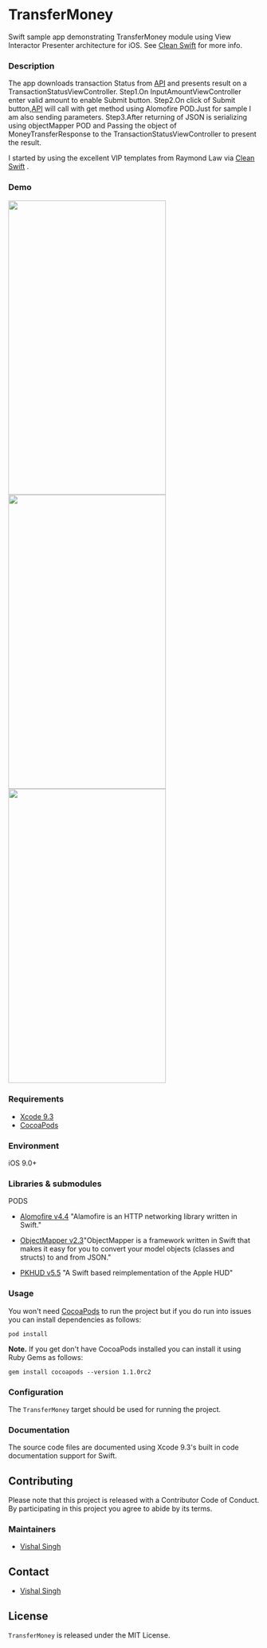 
# TransferMoney
Swift sample app demonstrating TransferMoney module using View Interactor Presenter architecture for iOS. See [Clean Swift](http://clean-swift.com/clean-swift-ios-architecture/) for more info.

### Description

The app downloads transaction Status from [API](https://api.myjson.com/bins/ijot2) and presents result on a TransactionStatusViewController.
Step1.On InputAmountViewController enter valid amount to enable Submit button.
Step2.On click of Submit button,[API](https://api.myjson.com/bins/ijot2) will call with get method using Alomofire POD.Just for sample I am  also sending parameters.
Step3.After returning of JSON is serializing using objectMapper POD and Passing the object of MoneyTransferResponse to the TransactionStatusViewController to present the result.


I started by using the excellent VIP templates from Raymond Law via [Clean Swift](http://clean-swift.com/clean-swift-ios-architecture/) .


### Demo

<image src="documentation/demo.gif" width=316 height=590/>
<image src="documentation/EnterAmount.png" width=316 height=590/>
<image src="documentation/StatusScreen.png" width=316 height=590/>

### Requirements

* [Xcode 9.3](http://adcdownload.apple.com/Developer_Tools/Xcode_9/Xcode_9.zip)
* [CocoaPods](hhttps://cocoapods.org/)


### Environment

iOS 9.0+

### Libraries & submodules

PODS
* [Alomofire v4.4](https://cocoapods.org/pods/Alamofire) "Alamofire is an HTTP networking library written in Swift."

* [ObjectMapper v2.3](https://cocoapods.org/pods/Alamofire)"ObjectMapper is a framework written in Swift that makes it easy for you to convert your model objects (classes and structs) to and from JSON."

* [PKHUD v5.5](https://cocoapods.org/pods/Alamofire) "A Swift based reimplementation of the Apple HUD"


### Usage

You won't need [CocoaPods](https://cocoapods.org) to run the project but if you do run into issues you can install dependencies as follows:

    pod install

**Note.** If you get don't have CocoaPods installed you can install it using Ruby Gems as follows:

	gem install cocoapods --version 1.1.0rc2


### Configuration

The `TransferMoney` target should be used for running the project.


### Documentation

The source code files are documented using Xcode 9.3's built in code documentation support for Swift.

## Contributing

Please note that this project is released with a Contributor Code of Conduct. By participating in this project you agree to abide by its terms.

### Maintainers

* [Vishal Singh](ivishalsingh1986@gmail.com)

## Contact
* [Vishal Singh](ivishalsingh1986@gmail.com)

## License

`TransferMoney` is released under the MIT License.

